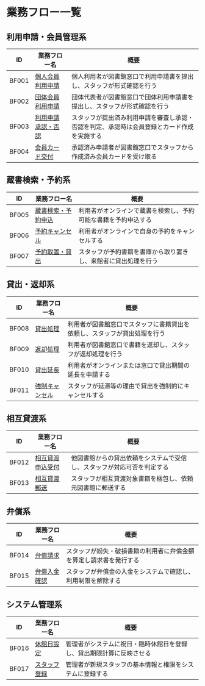 # 業務フロー一覧

## 利用申請・会員管理系
| ID | 業務フロー名 | 概要 |
|-------------|-------------|------|
| BF001 | [個人会員利用申請](02_基本設計/0201_業務フロー/BF001_個人会員利用申請.md) | 個人利用者が図書館窓口で利用申請書を提出し、スタッフが形式確認を行う |
| BF002 | [団体会員利用申請](02_基本設計/0201_業務フロー/BF002_団体会員利用申請.md) | 団体代表者が図書館窓口で団体利用申請書を提出し、スタッフが形式確認を行う |
| BF003 | [利用申請承認・否認](02_基本設計/0201_業務フロー/BF003_利用申請承認・否認.md) | スタッフが提出済み利用申請を審査し承認・否認を判定、承認時は会員登録とカード作成を実施する |
| BF004 | [会員カード交付](02_基本設計/0201_業務フロー/BF004_会員カード交付.md) | 承認済み申請者が図書館窓口でスタッフから作成済み会員カードを受け取る |

## 蔵書検索・予約系
| ID | 業務フロー名 | 概要 |
|-------------|-------------|------|
| BF005 | [蔵書検索・予約申込](02_基本設計/0201_業務フロー/BF005_蔵書検索・予約申込.md) | 利用者がオンラインで蔵書を検索し、予約可能な書籍を予約申込する |
| BF006 | [予約キャンセル](02_基本設計/0201_業務フロー/BF006_予約キャンセル.md) | 利用者がオンラインで自身の予約をキャンセルする |
| BF007 | [予約取置・貸出](02_基本設計/0201_業務フロー/BF007_予約取置・貸出.md) | スタッフが予約書籍を書庫から取り置きし、来館者に貸出処理を行う |

## 貸出・返却系
| ID | 業務フロー名 | 概要 |
|-------------|-------------|------|
| BF008 | [貸出処理](02_基本設計/0201_業務フロー/BF008_貸出処理.md) | 利用者が図書館窓口でスタッフに書籍貸出を依頼し、スタッフが貸出処理を行う |
| BF009 | [返却処理](02_基本設計/0201_業務フロー/BF009_返却処理.md) | 利用者が図書館窓口で書籍を返却し、スタッフが返却処理を行う |
| BF010 | [貸出延長](02_基本設計/0201_業務フロー/BF010_貸出延長.md) | 利用者がオンラインまたは窓口で貸出期間の延長を申請する |
| BF011 | [強制キャンセル](02_基本設計/0201_業務フロー/BF011_強制キャンセル.md) | スタッフが延滞等の理由で貸出を強制的にキャンセルする |

## 相互貸渡系
| ID | 業務フロー名 | 概要 |
|-------------|-------------|------|
| BF012 | [相互貸渡申込受付](02_基本設計/0201_業務フロー/BF012_相互貸渡申込受付.md) | 他図書館からの貸出依頼をシステムで受信し、スタッフが対応可否を判定する |
| BF013 | [相互貸渡郵送](02_基本設計/0201_業務フロー/BF013_相互貸渡郵送.md) | スタッフが相互貸渡対象書籍を梱包し、依頼元図書館に郵送する |

## 弁償系
| ID | 業務フロー名 | 概要 |
|-------------|-------------|------|
| BF014 | [弁償請求](02_基本設計/0201_業務フロー/BF014_弁償請求.md) | スタッフが紛失・破損書籍の利用者に弁償金額を算定し請求書を発行する |
| BF015 | [弁償入金確認](02_基本設計/0201_業務フロー/BF015_弁償入金確認.md) | スタッフが弁償金の入金をシステムで確認し、利用制限を解除する |

## システム管理系
| ID | 業務フロー名 | 概要 |
|-------------|-------------|------|
| BF016 | [休館日設定](02_基本設計/0201_業務フロー/BF016_休館日設定.md) | 管理者がシステムに祝日・臨時休館日を登録し、貸出期限計算に反映させる |
| BF017 | [スタッフ登録](02_基本設計/0201_業務フロー/BF017_スタッフ登録.md) | 管理者が新規スタッフの基本情報と権限をシステムに登録する |